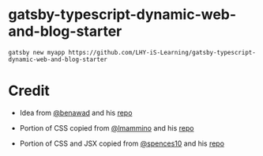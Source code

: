 # gatsby-typescript-dynamic-web-and-blog-starter

```
gatsby new myapp https://github.com/LHY-iS-Learning/gatsby-typescript-dynamic-web-and-blog-starter
```

# Credit

- Idea from [@benawad](https://github.com/benawad) and his [repo](https://github.com/benawad/gatsby-typescript-app-starter)

- Portion of CSS copied from [@lmammino](https://github.com/lmammino) and his [repo](https://github.com/lmammino/loige.co)

- Portion of CSS and JSX copied from [@spences10](https://github.com/spences10) and his [repo](https://github.com/spences10/scottspence.com)
